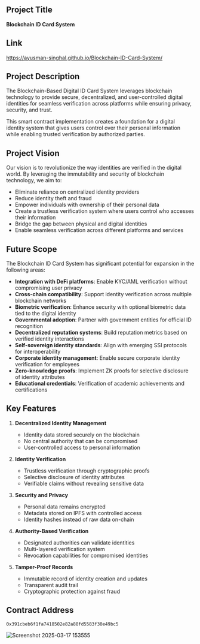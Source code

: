 ## Project Title
**Blockchain ID Card System**

## Link

https://ayusman-singhal.github.io/Blockchain-ID-Card-System/

## Project Description
The Blockchain-Based Digital ID Card System leverages blockchain technology to provide secure, decentralized, and user-controlled digital identities for seamless verification across platforms while ensuring privacy, security, and trust.

This smart contract implementation creates a foundation for a digital identity system that gives users control over their personal information while enabling trusted verification by authorized parties.

## Project Vision
Our vision is to revolutionize the way identities are verified in the digital world. By leveraging the immutability and security of blockchain technology, we aim to:

- Eliminate reliance on centralized identity providers
- Reduce identity theft and fraud
- Empower individuals with ownership of their personal data
- Create a trustless verification system where users control who accesses their information
- Bridge the gap between physical and digital identities
- Enable seamless verification across different platforms and services

## Future Scope
The Blockchain ID Card System has significant potential for expansion in the following areas:

- **Integration with DeFi platforms**: Enable KYC/AML verification without compromising user privacy
- **Cross-chain compatibility**: Support identity verification across multiple blockchain networks
- **Biometric verification**: Enhance security with optional biometric data tied to the digital identity
- **Governmental adoption**: Partner with government entities for official ID recognition
- **Decentralized reputation systems**: Build reputation metrics based on verified identity interactions
- **Self-sovereign identity standards**: Align with emerging SSI protocols for interoperability
- **Corporate identity management**: Enable secure corporate identity verification for employees
- **Zero-knowledge proofs**: Implement ZK proofs for selective disclosure of identity attributes
- **Educational credentials**: Verification of academic achievements and certifications

## Key Features

1. **Decentralized Identity Management**
   - Identity data stored securely on the blockchain
   - No central authority that can be compromised
   - User-controlled access to personal information

2. **Identity Verification**
   - Trustless verification through cryptographic proofs
   - Selective disclosure of identity attributes
   - Verifiable claims without revealing sensitive data

3. **Security and Privacy**
   - Personal data remains encrypted
   - Metadata stored on IPFS with controlled access
   - Identity hashes instead of raw data on-chain

4. **Authority-Based Verification**
   - Designated authorities can validate identities
   - Multi-layered verification system
   - Revocation capabilities for compromised identities

5. **Tamper-Proof Records**
   - Immutable record of identity creation and updates
   - Transparent audit trail
   - Cryptographic protection against fraud

## Contract Address
```
0x391cbeb6f1fa7418502e82a88fd5583f30e49bc5
```

![Screenshot 2025-03-17 153555](https://github.com/user-attachments/assets/dd23aaac-e80f-465b-b195-d19aefbc51ea)
